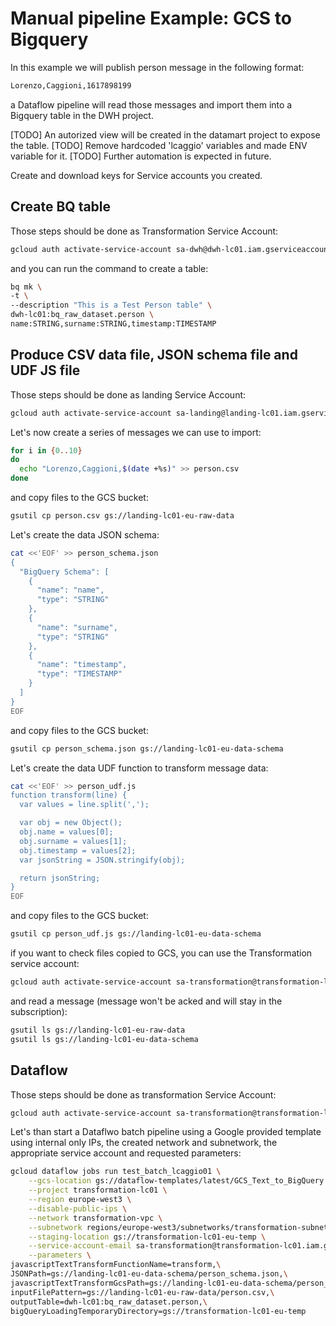 # Manual pipeline Example: GCS to Bigquery

In this example we will publish person message in the following format:

```bash
Lorenzo,Caggioni,1617898199
```

a Dataflow pipeline will read those messages and import them into a Bigquery table in the DWH project.

[TODO] An autorized view will be created in the datamart project to expose the table.
[TODO] Remove hardcoded 'lcaggio' variables and made ENV variable for it.
[TODO] Further automation is expected in future.

Create and download keys for Service accounts you created.

## Create BQ table

Those steps should be done as Transformation Service Account:

```bash
gcloud auth activate-service-account sa-dwh@dwh-lc01.iam.gserviceaccount.com --key-file=sa-dwh.json --project=dwh-lc01
```

and you can run the command to create a table:

```bash
bq mk \
-t \
--description "This is a Test Person table" \
dwh-lc01:bq_raw_dataset.person \
name:STRING,surname:STRING,timestamp:TIMESTAMP
```

## Produce CSV data file, JSON schema file and UDF JS file

Those steps should be done as landing Service Account:

```bash
gcloud auth activate-service-account sa-landing@landing-lc01.iam.gserviceaccount.com --key-file=sa-landing.json --project=landing-lc01
```

Let's now create a series of messages we can use to import:

```bash
for i in {0..10} 
do 
  echo "Lorenzo,Caggioni,$(date +%s)" >> person.csv
done
```

and copy files to the GCS bucket:

```bash
gsutil cp person.csv gs://landing-lc01-eu-raw-data
```

Let's create the data JSON schema:

```bash
cat <<'EOF' >> person_schema.json
{
  "BigQuery Schema": [
    {
      "name": "name",
      "type": "STRING"
    },
    {
      "name": "surname",
      "type": "STRING"
    },
    {
      "name": "timestamp",
      "type": "TIMESTAMP"
    }
  ]
}
EOF
```

and copy files to the GCS bucket:

```bash
gsutil cp person_schema.json gs://landing-lc01-eu-data-schema
```

Let's create the data UDF function to transform message data:

```bash
cat <<'EOF' >> person_udf.js
function transform(line) {
  var values = line.split(',');

  var obj = new Object();
  obj.name = values[0];
  obj.surname = values[1];
  obj.timestamp = values[2];
  var jsonString = JSON.stringify(obj);

  return jsonString;
}
EOF
```

and copy files to the GCS bucket:

```bash
gsutil cp person_udf.js gs://landing-lc01-eu-data-schema
```

if you want to check files copied to GCS, you can use the Transformation service account:

```bash
gcloud auth activate-service-account sa-transformation@transformation-lc01.iam.gserviceaccount.com --key-file=sa-transformation.json --project=transformation-lc01
```

and read a message (message won't be acked and will stay in the subscription):

```bash
gsutil ls gs://landing-lc01-eu-raw-data
gsutil ls gs://landing-lc01-eu-data-schema
```

## Dataflow

Those steps should be done as transformation Service Account:

```bash
gcloud auth activate-service-account sa-transformation@transformation-lc01.iam.gserviceaccount.com --key-file=sa-transformation.json --project=transformation-lc01
```

Let's than start a Dataflwo batch pipeline using a Google provided template using internal only IPs, the created network and subnetwork, the appropriate service account and requested parameters:

```bash
gcloud dataflow jobs run test_batch_lcaggio01 \
    --gcs-location gs://dataflow-templates/latest/GCS_Text_to_BigQuery \
    --project transformation-lc01 \
    --region europe-west3 \
    --disable-public-ips \
    --network transformation-vpc \
    --subnetwork regions/europe-west3/subnetworks/transformation-subnet \
    --staging-location gs://transformation-lc01-eu-temp \
    --service-account-email sa-transformation@transformation-lc01.iam.gserviceaccount.com \
    --parameters \
javascriptTextTransformFunctionName=transform,\
JSONPath=gs://landing-lc01-eu-data-schema/person_schema.json,\
javascriptTextTransformGcsPath=gs://landing-lc01-eu-data-schema/person_udf.js,\
inputFilePattern=gs://landing-lc01-eu-raw-data/person.csv,\
outputTable=dwh-lc01:bq_raw_dataset.person,\
bigQueryLoadingTemporaryDirectory=gs://transformation-lc01-eu-temp
```
